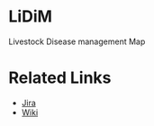 # LiDiM
Livestock Disease management Map

# Related Links
  - [Jira](https://lidim.atlassian.net/jira/software/projects/LIDIM/boards/1)
  - [Wiki](https://lidim.atlassian.net/wiki/spaces/LIDIM/pages/32998/LiDiM)
